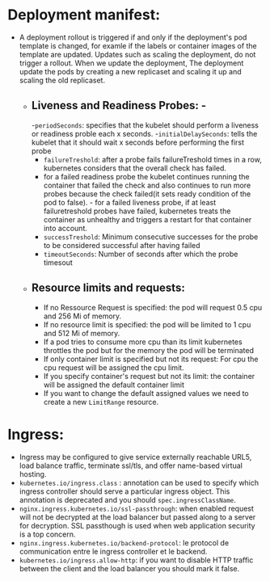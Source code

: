 # Deployment manifest:
- A deployment rollout is triggered if and only if the deployment's pod template is changed, for examle if the labels or container images of the template are updated. Updates such as scaling the deployment, do not trigger a rollout. When we update the deployment, The deployment update the pods by creating a new replicaset and scaling it up and scaling the old replicaset. 
    - ## Liveness and Readiness Probes: - 
        -`periodSeconds`: specifies that the kubelet should perform a liveness or readiness proble each x seconds. 
        -`initialDelaySeconds`: tells the kubelet that it should wait x seconds before performing the first probe
        - `failureTreshold`: after a probe fails failureTreshold times in a row, kubernetes considers that the overall check has failed.
        - for a failed readiness probe the kubelet continues running the container that failed the check and also continues to run more probes because the check failed(it sets ready condition of the pod to false). - for a failed liveness probe, if at least failuretreshold probes have failed, kubernetes treats the container as unhealthy and triggers a restart for that container into account.
        - `successTreshold`: Minimum consecutive successes for the probe to be considered successful after having failed
        - `timeoutSeconds`: Number of seconds after which the probe timesout 
    - ## Resource limits and requests: 
        - If no Ressource Request is specified: the pod will request 0.5 cpu and 256 Mi of memory. 
        - If no resource limit is specified: the pod will be limited to 1 cpu and 512 Mi of memory. 
        - If a pod tries to consume more cpu than its limit kubernetes throttles the pod but for the memory the pod will be terminated 
        - If only container limit is specified but not its request: For cpu the cpu request will be assigned the cpu limit. 
        - If you specify container's request but not its limit: the container will be assigned the default container limit 
        - If you want to change the default assigned values we need to create a new `LimitRange` resource. 
# Ingress: 
- Ingress may be configured to give service externally reachable URL5, load balance traffic, terminate ssl/tls, and offer name-based virtual hosting. 
- `kubernetes.io/ingress.class` : annotation can be used to specify which ingress controller should serve a particular ingress object. This annotation is deprecated and you should `spec.ingressClassName`.
- `nginx.ingress.kubernetes.io/ssl-passthrough`: when enabled request will not be decrypted at the load balancer but passed along to a server for decryption. SSL passthough is used when web application security is a top concern. 
- `nginx.ingress.kubernetes.io/backend-protocol`: le protocol de communication entre le ingress controller et le backend. 
- `kubernetes.io/ingress.allow-http`: if you want to disable HTTP traffic between the client and the load balancer you should mark it false. 
